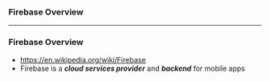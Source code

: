 ### Firebase Overview

----------------

### Firebase Overview
  - https://en.wikipedia.org/wiki/Firebase
  - Firebase is a ***cloud services provider*** and ***backend*** for mobile apps
  


